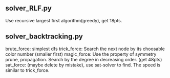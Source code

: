 ## solver_RLF.py
Use recursive largest first algorithm(greedy), get 18pts.

## solver_backtracking.py
brute_force: simplest dfs
trick_force: Search the next node by its choosable color number (smaller first)
magic_force: Use the property of symmetry prune, propagation. Search by the degree in decreasing order. (get 48pts)
sat_force: (maybe delete by mistake), use sat-solver to find. The speed is similar to trick_force.

